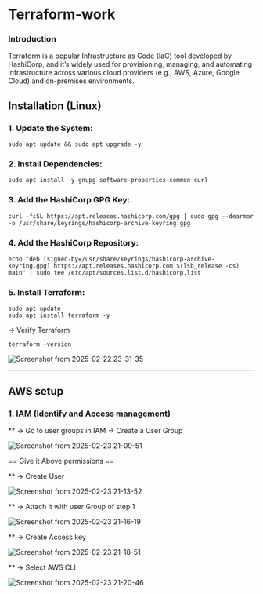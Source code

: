 # Terraform-work

### Introduction
Terraform is a popular Infrastructure as Code (IaC) tool developed by HashiCorp, and it’s widely used for provisioning, managing, and automating infrastructure across various cloud providers
(e.g., AWS, Azure, Google Cloud) and on-premises environments.


## Installation  (Linux)

### 1. Update the System:
```
sudo apt update && sudo apt upgrade -y
```

### 2. Install Dependencies:
```
sudo apt install -y gnupg software-properties-common curl
```

### 3. Add the HashiCorp GPG Key:
```
curl -fsSL https://apt.releases.hashicorp.com/gpg | sudo gpg --dearmor -o /usr/share/keyrings/hashicorp-archive-keyring.gpg
```

### 4. Add the HashiCorp Repository:
```
echo "deb [signed-by=/usr/share/keyrings/hashicorp-archive-keyring.gpg] https://apt.releases.hashicorp.com $(lsb_release -cs) main" | sudo tee /etc/apt/sources.list.d/hashicorp.list
```

### 5. Install Terraform:
```
sudo apt update
sudo apt install terraform -y
```
-> Verify Terraform
```
terraform -version
```

![Screenshot from 2025-02-22 23-31-35](https://github.com/user-attachments/assets/8c69e374-5ac3-4f59-876a-5bb91735f32c)

------------------------------------------------------------------------------------------------------

## AWS setup

### 1. IAM (Identify and Access management)
** -> Go to user groups in IAM -> Create a User Group

![Screenshot from 2025-02-23 21-09-51](https://github.com/user-attachments/assets/ec1a65ce-0d9e-45e1-b300-bf09938111a4)

== Give it Above permissions ==

** -> Create User

![Screenshot from 2025-02-23 21-13-52](https://github.com/user-attachments/assets/4067742d-24b5-4a48-a4d2-96689c740592)

** -> Attach it with user Group of step 1

![Screenshot from 2025-02-23 21-16-19](https://github.com/user-attachments/assets/d754ef20-24cd-4138-a9ea-d3c9ec03419e)

** -> Create Access key

![Screenshot from 2025-02-23 21-18-51](https://github.com/user-attachments/assets/7aef27c1-8dd7-4685-8035-df9ca84868aa)

** -> Select AWS CLI

![Screenshot from 2025-02-23 21-20-46](https://github.com/user-attachments/assets/f816a6e3-7da8-47d7-858d-b5b517205d18)

